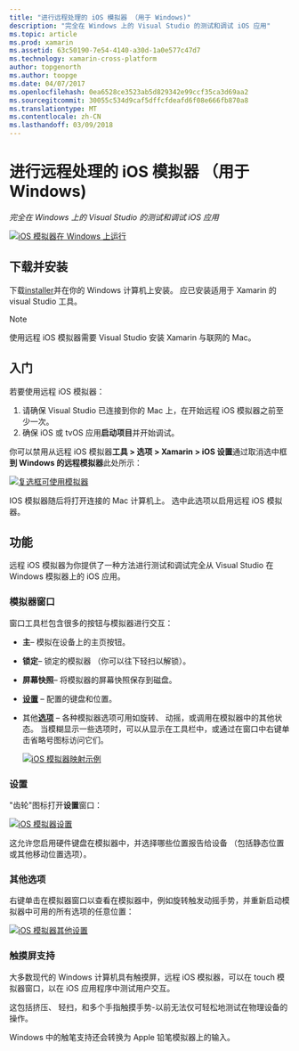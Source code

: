 ```yaml
---
title: "进行远程处理的 iOS 模拟器 （用于 Windows)"
description: "完全在 Windows 上的 Visual Studio 的测试和调试 iOS 应用"
ms.topic: article
ms.prod: xamarin
ms.assetid: 63c50190-7e54-4140-a30d-1a0e577c47d7
ms.technology: xamarin-cross-platform
author: topgenorth
ms.author: toopge
ms.date: 04/07/2017
ms.openlocfilehash: 0ea6528ce3523ab5d829342e99ccf35ca3d69aa2
ms.sourcegitcommit: 30055c534d9caf5dffcfdeafd6f08e666fb870a8
ms.translationtype: MT
ms.contentlocale: zh-CN
ms.lasthandoff: 03/09/2018
---
```

# <a name="remoted-ios-simulator-for-windows"></a>进行远程处理的 iOS 模拟器 （用于 Windows)

_完全在 Windows 上的 Visual Studio 的测试和调试 iOS 应用_

[![](ios-simulator-images/hero-sml.png "iOS 模拟器在 Windows 上运行")](ios-simulator-images/hero.png#lightbox)

## <a name="download-and-install"></a>下载并安装

下载[installer](https://dl.xamarin.com/xamarin-simulator/Xamarin.Simulator.Installer.msi)并在你的 Windows 计算机上安装。 应已安装适用于 Xamarin 的 visual Studio 工具。

> [!NOTE]
> 使用远程 iOS 模拟器需要 Visual Studio 安装 Xamarin 与联网的 Mac。

## <a name="getting-started"></a>入门

若要使用远程 iOS 模拟器：

1. 请确保 Visual Studio 已连接到你的 Mac 上，在开始远程 iOS 模拟器之前至少一次。
2. 确保 iOS 或 tvOS 应用**启动项目**并开始调试。

你可以禁用从远程 iOS 模拟器**工具 > 选项 > Xamarin > iOS 设置**通过取消选中框**到 Windows 的远程模拟器**此处所示：

[![](ios-simulator-images/options-sml.png "复选框可使用模拟器")](ios-simulator-images/options.png#lightbox)

IOS 模拟器随后将打开连接的 Mac 计算机上。 选中此选项以启用远程 iOS 模拟器。

## <a name="features"></a>功能

远程 iOS 模拟器为你提供了一种方法进行测试和调试完全从 Visual Studio 在 Windows 模拟器上的 iOS 应用。

### <a name="simulator-window"></a>模拟器窗口

窗口工具栏包含很多的按钮与模拟器进行交互：

- **主**– 模拟在设备上的主页按钮。
- **锁定**– 锁定的模拟器 （你可以往下轻扫以解锁）。
- **屏幕快照**– 将模拟器的屏幕快照保存到磁盘。
- [**设置**](#settings) – 配置的键盘和位置。
 - 其他[**选项**](#options) – 各种模拟器选项可用如旋转、 动摇，或调用在模拟器中的其他状态。 当模糊显示一些选项时，可以从显示在工具栏中，或通过在窗口中右键单击省略号图标访问它们。

    [![](ios-simulator-images/maps-app-sml.png "iOS 模拟器映射示例")](ios-simulator-images/maps-app.png#lightbox)


### <a name="settings"></a>设置

"齿轮"图标打开**设置**窗口：

[![](ios-simulator-images/settings-sml.png "iOS 模拟器设置")](ios-simulator-images/settings.png#lightbox)

这允许您启用硬件键盘在模拟器中，并选择哪些位置报告给设备 （包括静态位置或其他移动位置选项）。



### <a name="other-options"></a>其他选项

右键单击在模拟器窗口以查看在模拟器中，例如旋转触发动摇手势，并重新启动模拟器中可用的所有选项的任意位置：

[![](ios-simulator-images/more-sml.png "iOS 模拟器其他设置")](ios-simulator-images/more.png#lightbox)

### <a name="touchscreen-support"></a>触摸屏支持

大多数现代的 Windows 计算机具有触摸屏，远程 iOS 模拟器，可以在 touch 模拟器窗口，以在 iOS 应用程序中测试用户交互。

这包括挤压、 轻扫，和多个手指触摸手势-以前无法仅可轻松地测试在物理设备的操作。

Windows 中的触笔支持还会转换为 Apple 铅笔模拟器上的输入。

<!--
<a name="knownissues" />

# Known Issues

 - Apple Watch devices may show in the Visual Studio device list, but are not yet supported.
 - Launching in **Release** mode may also start Apple’s simulator on the networked Mac.
 - Closing the remote iOS Simulator on Windows will not immediately stop debugging in Visual Studio. Stop debugging manually from the menu or the red button.
 - Opening too many different simulators simultaneously will produce unexpected results.
 - Exception of type `Foundation.NSErrorException` may be thrown while launching Simulators. Workaround is to kill csproxy (server process) on the Mac host and re-deploy to the simulator.
 - Performance may be slower when using Xcode 8
-->
